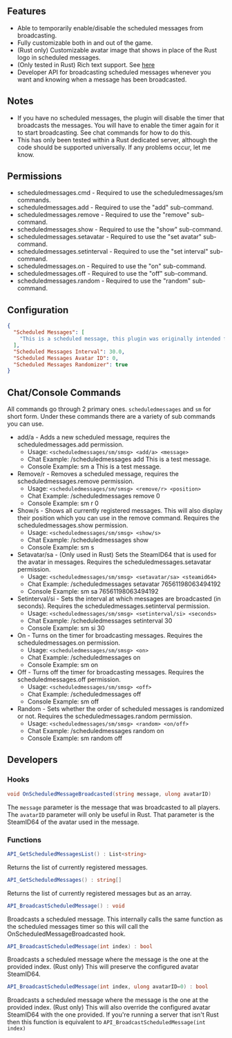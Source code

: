 ## Features
* Able to temporarily enable/disable the scheduled messages from broadcasting.
* Fully customizable both in and out of the game.
* (Rust only) Customizable avatar image that shows in place of the Rust logo in scheduled messages.
* (Only tested in Rust) Rich text support. See [here](https://docs.unity3d.com/Packages/com.unity.ugui@1.0/manual/StyledText.html)
* Developer API for broadcasting scheduled messages whenever you want and knowing when a message has been broadcasted.

## Notes
* If you have no scheduled messages, the plugin will disable the timer that broadcasts the messages. You will have to enable the timer again for it to start broadcasting. See chat commands for how to do this.
* This has only been tested within a Rust dedicated server, although the code should be supported universally. If any problems occur, let me know.

## Permissions
* scheduledmessages.cmd - Required to use the scheduledmessages/sm commands.
* scheduledmessages.add - Required to use the "add" sub-command.
* scheduledmessages.remove - Required to use the "remove" sub-command.
* scheduledmessages.show - Required to use the "show" sub-command.
* scheduledmessages.setavatar - Required to use the "set avatar" sub-command.
* scheduledmessages.setinterval - Required to use the "set interval" sub-command.
* scheduledmessages.on - Required to use the "on" sub-command.
* scheduledmessages.off - Required to use the "off" sub-command.
* scheduledmessages.random - Required to use the "random" sub-command.

## Configuration
```json  
{
  "Scheduled Messages": [
    "This is a scheduled message, this plugin was originally intended for a community I run. But I thought making it public would serve a better purpose. I hope you find the plugin useful!"
  ],
  "Scheduled Messages Interval": 30.0,
  "Scheduled Messages Avatar ID": 0,
  "Scheduled Messages Randomizer": true
}
```

## Chat/Console Commands
All commands go through 2 primary ones. `scheduledmessages` and `sm` for short form. Under these commands there are a variety of sub commands you can use.
* add/a - Adds a new scheduled message, requires the scheduledmessages.add permission.
  * Usage: `<scheduledmessages/sm/smsg> <add/a> <message>`
  * Chat Example: /scheduledmessages add This is a test message.
  * Console Example: sm a This is a test message.
* Remove/r - Removes a scheduled message, requires the scheduledmessages.remove permission.
  * Usage: `<scheduledmessages/sm/smsg> <remove/r> <position>`
  * Chat Example: /scheduledmessages remove 0
  * Console Example: sm r 0
* Show/s - Shows all currently registered messages. This will also display their position which you can use in the remove command. Requires the scheduledmessages.show permission.
  * Usage: `<scheduledmessages/sm/smsg> <show/s>`
  * Chat Example: /scheduledmessages show
  * Console Example: sm s
* Setavatar/sa - (Only used in Rust) Sets the SteamID64 that is used for the avatar in messages. Requires the scheduledmessages.setavatar permission.
  * Usage: `<scheduledmessages/sm/smsg> <setavatar/sa> <steamid64>`
  * Chat Example: /scheduledmessages setavatar 76561198063494192
  * Console Example: sm sa 76561198063494192
* Setinterval/si - Sets the interval at which messages are broadcasted (in seconds). Requires the scheduledmessages.setinterval permission.
  * Usage: `<scheduledmessages/sm/smsg> <setinterval/si> <seconds>`
  * Chat Example: /scheduledmessages setinterval 30
  * Console Example: sm si 30
* On - Turns on the timer for broadcasting messages. Requires the scheduledmessages.on permission.
  * Usage: `<scheduledmessages/sm/smsg> <on>`
  * Chat Example: /scheduledmessages on
  * Console Example: sm on
* Off - Turns off the timer for broadcasting messages. Requires the scheduledmessages.off permission.
  * Usage: `<scheduledmessages/sm/smsg> <off>`
  * Chat Example: /scheduledmessages off
  * Console Example: sm off
* Random - Sets whether the order of scheduled messages is randomized or not. Requires the scheduledmessages.random permission.
  * Usage: `<scheduledmessages/sm/smsg> <random> <on/off>`
  * Chat Example: /scheduledmessages random on
  * Console Example: sm random off

## Developers
### Hooks
```C#
void OnScheduledMessageBroadcasted(string message, ulong avatarID)
```
The `message` parameter is the message that was broadcasted to all players. The `avatarID` parameter will only be useful in Rust. That parameter is the SteamID64 of the avatar used in the message.

### Functions
```C#
API_GetScheduledMessagesList() : List<string>
```
Returns the list of currently registered messages.

```C#
API_GetScheduledMessages() : string[]
```
Returns the list of currently registered messages but as an array.

```C#
API_BroadcastScheduledMessage() : void
```
Broadcasts a scheduled message. This internally calls the same function as the scheduled messages timer so this will call the OnScheduledMessageBroadcasted hook.

```C#
API_BroadcastScheduledMessage(int index) : bool
```
Broadcasts a scheduled message where the message is the one at the provided index. (Rust only) This will preserve the configured avatar SteamID64.

```C#
API_BroadcastScheduledMessage(int index, ulong avatarID=0) : bool
```
Broadcasts a scheduled message where the message is the one at the provided index. (Rust only) This will also override the configured avatar SteamID64 with the one provided. If you're running a server that isn't  Rust then this function is equivalent to `API_BroadcastScheduledMessage(int index)`
